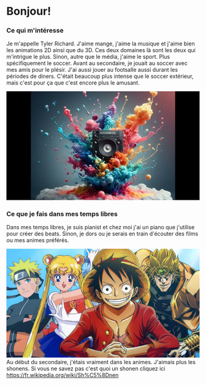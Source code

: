 # Bonjour! 
### Ce qui m'intéresse
Je m'appelle Tyler Richard. J'aime mange, j'aime la musique et j'aime bien les animations 2D ainsi que du 3D. Ces deux domaines là sont les deux qui m'intrigue le plus. Sinon, autre que le média, j'aime le sport. Plus spécifiquement le soccer. Avant au secondaire, je jouait au soccer avec mes amis pour le plésir.
J'ai aussi jouer au footsalle aussi durant les périodes de diners. C'était beaucoup plus intense que le soccer extérieur, mais c'est pour ça que c'est encore plus le amusant.

![photo](speaker.jpg)

### Ce que je fais dans mes temps libres

Dans mes temps libres, je suis pianist et chez moi j'ai un piano que j'utilise pour créer des beats. Sinon, je dors ou je serais en train d'écouter des films ou mes animes préférés.

![photo](anime.jpg)
Au début du secondaire, j'étais vraiment dans les animes. J'aimais plus les shonens. Si vous ne savez pas c'est quoi un shonen cliquez ici <https://fr.wikipedia.org/wiki/Sh%C5%8Dnen>


